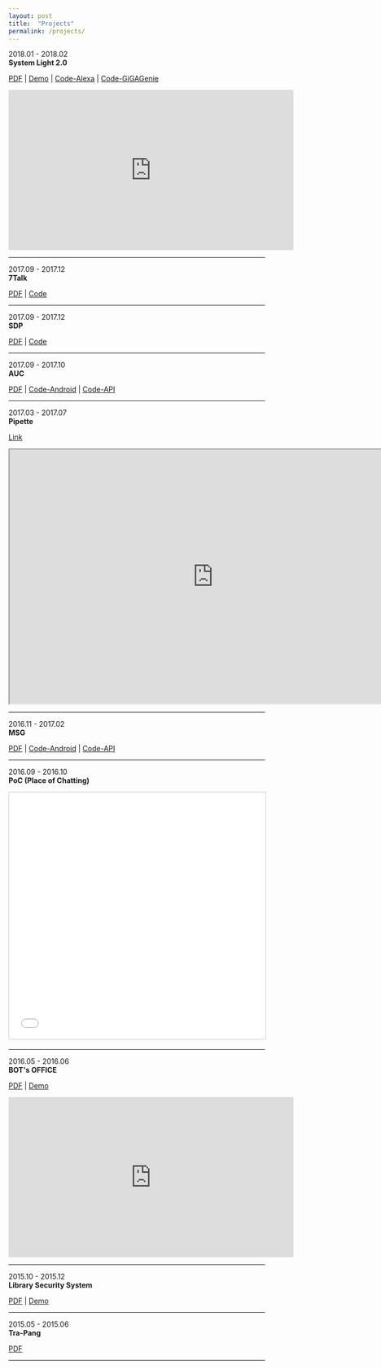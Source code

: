 ```yaml
---
layout: post
title:  "Projects"
permalink: /projects/
---
```


2018.01 - 2018.02 <br />
__System Light 2.0__ <br />

[PDF](https://www.dropbox.com/s/xysh78i182w16o2/2018%20%EC%9D%B8%ED%84%B4%EC%8B%AD_%ED%8F%AC%EC%8A%A4%ED%84%B0_201120921_%EA%B9%80%EC%98%81%EB%AF%BC.pdf?dl=0) |
[Demo](https://youtu.be/9VuwDgqlWEY) |
[Code-Alexa](https://github.com/mac0314/alexa-custom-skill-light) |
[Code-GiGAGenie](https://github.com/mac0314/GiGAGenie-smarthome-light)

<iframe width="560" height="315" src="https://www.youtube.com/embed/9VuwDgqlWEY" frameborder="0" allow="autoplay; encrypted-media" allowfullscreen></iframe>

------------------

2017.09 - 2017.12 <br />
__7Talk__ <br />

[PDF](https://www.dropbox.com/s/i0mkfkmt3vl0fdv/%EB%B0%9C%ED%91%9C%20%EC%9E%90%EB%A3%8C.pdf?dl=0) |
[Code](https://github.com/mac0314/7talk-API)

------------------

2017.09 - 2017.12 <br />
__SDP__<br />

[PDF](https://www.dropbox.com/s/pn6fifkmdounifu/%ED%8F%AC%EC%8A%A4%ED%84%B0.pdf?dl=0) |
[Code](https://github.com/mac0314/SDP-API)

------------------

2017.09 - 2017.10 <br />
__AUC__ <br />

[PDF](https://www.dropbox.com/s/phwna8mzz53zzff/%EC%9A%94%EC%95%BD%EB%B3%B4%EA%B3%A0%EC%84%9C%20AUC.pdf?dl=0) |
[Code-Android](https://github.com/mac0314/AUC) |
[Code-API](https://github.com/mac0314/AUC-API)

------------------

2017.03 - 2017.07 <br />
__Pipette__ <br />

[Link](http://www.pipette.xyz)

<iframe src="http://www.pipette.xyz" width="800" height="500">
</iframe>

------------------

2016.11 - 2017.02 <br />
__MSG__ <br />

[PDF](https://www.dropbox.com/s/p1jo4n53wnfxgl8/%EB%B6%80%EB%AA%A8%EC%83%9D%EA%B0%81%28MFG%29_2%EC%B0%A8%20PT.pdf?dl=0) |
[Code-Android](https://github.com/mac0314/MSG) |
[Code-API](https://github.com/mac0314/MSG-API)

------------------

2016.09 - 2016.10 <br />
__PoC (Place of Chatting)__ <br />

<iframe src="//www.slideshare.net/slideshow/embed_code/key/10w94yfxqRATNW" width="595" height="485" frameborder="0" marginwidth="0" marginheight="0" scrolling="no" style="border:1px solid #CCC; border-width:1px; margin-bottom:5px; max-width: 100%;" allowfullscreen> </iframe>

------------------

2016.05 - 2016.06 <br />
__BOT's OFFICE__ <br />

[PDF](https://www.dropbox.com/s/izy4djyi804ffp0/BOTS%20OFFICE%20%EB%B0%9C%ED%91%9C.pdf?dl=0) |
[Demo](https://www.youtube.com/watch?v=xObL-wuLFv8)

<iframe width="560" height="315" src="https://www.youtube.com/embed/xObL-wuLFv8" frameborder="0" allow="autoplay; encrypted-media" allowfullscreen></iframe>

------------------

2015.10 - 2015.12 <br />
__Library Security System__ <br />

[PDF](https://www.dropbox.com/s/uz9ea04vkg9s4xg/%EB%B3%B4%EA%B3%A0%EC%84%9C.pdf?dl=0) |
[Demo](https://www.dropbox.com/sh/cjx3t7billef08e/AAB4OvqDKvmtwrRYd9x4Sf6ma?dl=0)

------------------

2015.05 - 2015.06 <br />
__Tra-Pang__ <br />

[PDF](https://www.dropbox.com/s/0l1if8a1l1akj8n/%EB%B3%B4%EA%B3%A0%EC%84%9C.pdf?dl=0)

------------------
